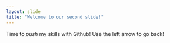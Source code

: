 ```yaml
---
layout: slide 
title: "Welcome to our second slide!"
---
```

Time to _push_ my skills with Github!
Use the left arrow to go back!
